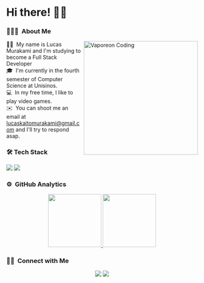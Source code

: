 # Hi there! 👋🏼

### 👨🏻‍💻 &nbsp;About Me

<img alt="Vaporeon Coding" width= "300" src="https://images-wixmp-ed30a86b8c4ca887773594c2.wixmp.com/f/e812ae23-4542-4b4c-bba9-2c1832675803/dfaf87i-35558ca0-8455-494a-8976-8476a6db2fd4.gif?token=eyJ0eXAiOiJKV1QiLCJhbGciOiJIUzI1NiJ9.eyJzdWIiOiJ1cm46YXBwOjdlMGQxODg5ODIyNjQzNzNhNWYwZDQxNWVhMGQyNmUwIiwiaXNzIjoidXJuOmFwcDo3ZTBkMTg4OTgyMjY0MzczYTVmMGQ0MTVlYTBkMjZlMCIsIm9iaiI6W1t7InBhdGgiOiJcL2ZcL2U4MTJhZTIzLTQ1NDItNGI0Yy1iYmE5LTJjMTgzMjY3NTgwM1wvZGZhZjg3aS0zNTU1OGNhMC04NDU1LTQ5NGEtODk3Ni04NDc2YTZkYjJmZDQuZ2lmIn1dXSwiYXVkIjpbInVybjpzZXJ2aWNlOmZpbGUuZG93bmxvYWQiXX0.0eMwJQX-KhWNzFPdSi1lQJs24KeQNlUmIoFykZHSnIk" align="right"/>

🧒🏻 &nbsp;My name is Lucas Murakami and I'm studying to become a Full Stack Developer\
🎓 &nbsp;I'm currently in the fourth semester of Computer Science at Unisinos.\
💻 &nbsp;In my free time, I like to play video games.\
✉️ &nbsp;You can shoot me an email at lucaskaitomurakami@gmail.com and I'll try to respond asap.



### 🛠️ Tech Stack

<img src="https://skillicons.dev/icons?i=html,css,bootstrap,js,python,react" />
<img src="https://skillicons.dev/icons?i=nodejs,java,spring,git,github,postman" />


### ⚙️ &nbsp;GitHub Analytics

<p align="center">
<a href="https://github.com/LucasMurakami">
  <img height="140em" src="https://github-readme-streak-stats.herokuapp.com/?user=lucasmurakami&theme=dark"/>
  <img height="140em" src="https://github-readme-stats.vercel.app/api/top-langs/?username=lucasmurakami&layout=compact&theme=dark&langs_count=6&hide=jupyter%20Notebook" />
</a>
</p>

### 🤝🏻 &nbsp;Connect with Me

<p align="center">
<a href="https://www.linkedin.com/in/lucas-kaito-murakami-4332b3270/"><img src="https://img.shields.io/badge/Lucas%20Murakami-blue?logo=linkedin"/></a>
<a href="mailto:lucaskaitomurakami@gmail.com"><img src="https://img.shields.io/badge/Lucas%20Murakami-white?logo=gmail"/></a>
</p>
